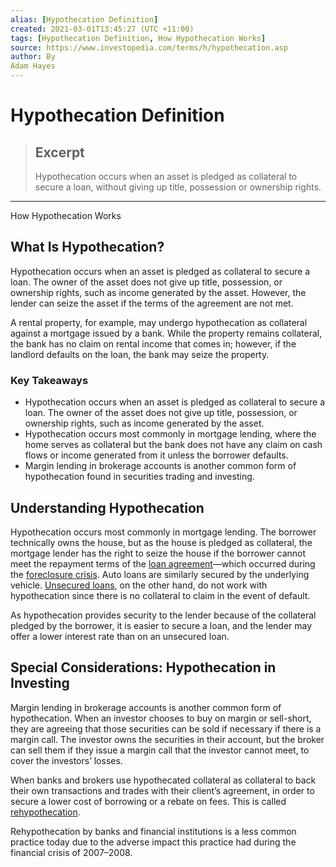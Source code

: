 ```yaml
---
alias: [Hypothecation Definition]
created: 2021-03-01T13:45:27 (UTC +11:00)
tags: [Hypothecation Definition, How Hypothecation Works]
source: https://www.investopedia.com/terms/h/hypothecation.asp
author: By
Adam Hayes
---
```


# Hypothecation Definition

> ## Excerpt
> Hypothecation occurs when an asset is pledged as collateral to secure a loan, without giving up title, possession or ownership rights.

---

How Hypothecation Works
## What Is Hypothecation?

Hypothecation occurs when an asset is pledged as collateral to secure a loan. The owner of the asset does not give up title, possession, or ownership rights, such as income generated by the asset. However, the lender can seize the asset if the terms of the agreement are not met.

A rental property, for example, may undergo hypothecation as collateral against a mortgage issued by a bank. While the property remains collateral, the bank has no claim on rental income that comes in; however, if the landlord defaults on the loan, the bank may seize the property.

### Key Takeaways

-   Hypothecation occurs when an asset is pledged as collateral to secure a loan. The owner of the asset does not give up title, possession, or ownership rights, such as income generated by the asset.
-   Hypothecation occurs most commonly in mortgage lending, where the home serves as collateral but the bank does not have any claim on cash flows or income generated from it unless the borrower defaults.
-   Margin lending in brokerage accounts is another common form of hypothecation found in securities trading and investing.

## Understanding Hypothecation

Hypothecation occurs most commonly in mortgage lending. The borrower technically owns the house, but as the house is pledged as collateral, the mortgage lender has the right to seize the house if the borrower cannot meet the repayment terms of the [loan agreement](https://www.investopedia.com/best-personal-loans-4773300)—which occurred during the [foreclosure crisis](https://www.investopedia.com/terms/f/foreclosure-crisis.asp). Auto loans are similarly secured by the underlying vehicle. [Unsecured loans](https://www.investopedia.com/terms/u/unsecuredloan.asp), on the other hand, do not work with hypothecation since there is no collateral to claim in the event of default.

As hypothecation provides security to the lender because of the collateral pledged by the borrower, it is easier to secure a loan, and the lender may offer a lower interest rate than on an unsecured loan.

## Special Considerations: Hypothecation in Investing

Margin lending in brokerage accounts is another common form of hypothecation. When an investor chooses to buy on margin or sell-short, they are agreeing that those securities can be sold if necessary if there is a margin call. The investor owns the securities in their account, but the broker can sell them if they issue a margin call that the investor cannot meet, to cover the investors’ losses.

When banks and brokers use hypothecated collateral as collateral to back their own transactions and trades with their client’s agreement, in order to secure a lower cost of borrowing or a rebate on fees. This is called [rehypothecation](https://www.investopedia.com/terms/r/rehypothecation.asp).

Rehypothecation by banks and financial institutions is a less common practice today due to the adverse impact this practice had during the financial crisis of 2007–2008.
